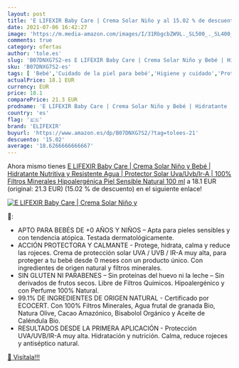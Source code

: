 ```yaml
---
layout: post
title: 'E LIFEXIR Baby Care | Crema Solar Niño y al 15.02 % de descuento'
date: 2021-07-06 16:42:27
image: 'https://m.media-amazon.com/images/I/31RbgcbZW9L._SL500_._SL400_.jpg'
comments: true
category: ofertas
author: 'tole.es'
slug: 'B07DNXG7S2-es E LIFEXIR Baby Care | Crema Solar Niño y Bebé | Hidratante...'
sku: 'B07DNXG7S2-es'
tags: [ 'Bebé','Cuidado de la piel para bebé','Higiene y cuidado','Protectores solares para bebé','bebé','elifexir', ]
actualPrice: 18.1 EUR
currency: EUR
price: 18.1
comparePrice: 21.3 EUR
prodname: 'E LIFEXIR Baby Care | Crema Solar Niño y Bebé | Hidratante  Nutritiva y Resistente Agua | Protector Solar Uva/Uvb/Ir-A | 100% Filtros Minerales  Hipoalergénica  Piel Sensible  Natural  100 ml'
country: 'es'
flag: '🇪🇸'
brand: 'ELIFEXIR'
buyurl: 'https://www.amazon.es/dp/B07DNXG7S2/?tag=tolees-21'
descuento: '15.02'
average: '18.6266666666667'
---
```


Ahora mismo tienes [E LIFEXIR Baby Care | Crema Solar Niño y Bebé | Hidratante  Nutritiva y Resistente Agua | Protector Solar Uva/Uvb/Ir-A | 100% Filtros Minerales  Hipoalergénica  Piel Sensible  Natural  100 ml](https://www.amazon.es/dp/B07DNXG7S2/?tag=tolees-21) a 18.1 EUR (original: 21.3 EUR) (15.02 %  de descuento) en el siguiente enlace!

[![E LIFEXIR Baby Care | Crema Solar Niño y](https://m.media-amazon.com/images/I/31RbgcbZW9L._SL500_._SL400_.jpg)](https://www.amazon.es/dp/B07DNXG7S2/?tag=tolees-21)

🔎:

- APTO PARA BEBÉS DE +0 AÑOS Y NIÑOS – Apta para pieles sensibles y con tendencia atópica. Testada dermatológicamente.
- ACCIÓN PROTECTORA Y CALMANTE - Protege, hidrata, calma y reduce las rojeces. Crema de protección solar UVA / UVB / IR-A muy alta, para proteger a tu bebé desde 0 meses con un producto único. Con ingredientes de origen natural y filtros minerales.
- SIN GLUTEN NI PARABENES – Sin proteínas del huevo ni la leche – Sin derivados de frutos secos. Libre de Filtros Químicos. Hipoalergénico y con Perfume 100% Natural.
- 99.1% DE INGREDIENTES DE ORIGEN NATURAL - Certificado por ECOCERT. Con 100% Filtros Minerales, Agua frutal de granada Bio, Natura Olive, Cacao Amazónico, Bisabolol Orgánico y Aceite de Caléndula Bio.
- RESULTADOS DESDE LA PRIMERA APLICACIÓN - Protección UVA/UVB/IR-A muy alta. Hidratación y nutrición. Calma, reduce rojeces y antiséptico natural.

[🛒 Visítala!!!](https://www.amazon.es/dp/B07DNXG7S2/?tag=tolees-21)
